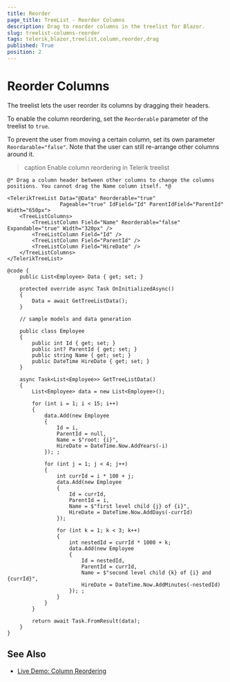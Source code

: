 ```yaml
---
title: Reorder
page_title: TreeList - Reorder Columns
description: Drag to reorder columns in the treelist for Blazor.
slug: treelist-columns-reorder
tags: telerik,blazor,treelist,column,reorder,drag
published: True
position: 2
---
```


# Reorder Columns

The treelist lets the user reorder its columns by dragging their headers.

To enable the column reordering, set the `Reorderable` parameter of the treelist to `true`.

To prevent the user from moving a certain column, set its own parameter `Reordarable="false"`. Note that the user can still re-arrange other columns around it.

>caption Enable column reordering in Telerik treelist

````CSHTML
@* Drag a column header between other columns to change the columns positions. You cannot drag the Name column itself. *@

<TelerikTreeList Data="@Data" Reorderable="true"
                 Pageable="true" IdField="Id" ParentIdField="ParentId" Width="650px">
    <TreeListColumns>
        <TreeListColumn Field="Name" Reorderable="false" Expandable="true" Width="320px" />
        <TreeListColumn Field="Id" />
        <TreeListColumn Field="ParentId" />
        <TreeListColumn Field="HireDate" />
    </TreeListColumns>
</TelerikTreeList>

@code {
    public List<Employee> Data { get; set; }

    protected override async Task OnInitializedAsync()
    {
        Data = await GetTreeListData();
    }

    // sample models and data generation

    public class Employee
    {
        public int Id { get; set; }
        public int? ParentId { get; set; }
        public string Name { get; set; }
        public DateTime HireDate { get; set; }
    }

    async Task<List<Employee>> GetTreeListData()
    {
        List<Employee> data = new List<Employee>();

        for (int i = 1; i < 15; i++)
        {
            data.Add(new Employee
            {
                Id = i,
                ParentId = null,
                Name = $"root: {i}",
                HireDate = DateTime.Now.AddYears(-i)
            }); ;

            for (int j = 1; j < 4; j++)
            {
                int currId = i * 100 + j;
                data.Add(new Employee
                {
                    Id = currId,
                    ParentId = i,
                    Name = $"first level child {j} of {i}",
                    HireDate = DateTime.Now.AddDays(-currId)
                });

                for (int k = 1; k < 3; k++)
                {
                    int nestedId = currId * 1000 + k;
                    data.Add(new Employee
                    {
                        Id = nestedId,
                        ParentId = currId,
                        Name = $"second level child {k} of {i} and {currId}",
                        HireDate = DateTime.Now.AddMinutes(-nestedId)
                    }); ;
                }
            }
        }

        return await Task.FromResult(data);
    }
}
````



## See Also

  * [Live Demo: Column Reordering](https://demos.telerik.com/blazor-ui/treelist/column-reordering)
